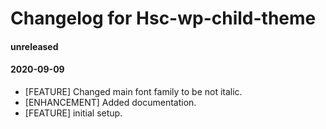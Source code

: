 # Changelog for Hsc-wp-child-theme

#### unreleased

#### 2020-09-09

- [FEATURE] Changed main font family to be not italic.
- [ENHANCEMENT] Added documentation.
- [FEATURE] initial setup.

